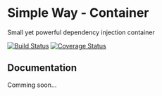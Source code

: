 # Simple Way - Container

Small yet powerful dependency injection container

[![Build Status](https://travis-ci.org/simplewayphp/container.svg?branch=master)](https://travis-ci.org/simplewayphp/container)
[![Coverage Status](https://coveralls.io/repos/github/simplewayphp/container/badge.svg?branch=master)](https://coveralls.io/github/simplewayphp/container?branch=master)

## Documentation

Comming soon...
